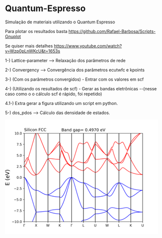 # Quantum-Espresso

Simulação de materiais utilizando o Quantum Espresso

Para plotar os resultados basta https://github.com/Rafael-Barbosa/Scripts-Gnuplot

Se quiser mais detalhes https://www.youtube.com/watch?v=Wzp0pLnWKcU&t=1653s

1-) Lattice-parameter --> Relaxação dos parâmetros de rede

2-) Convergency --> Convergência dos parâmetros ecutwfc e kpoints

3-) (Com os parâmetros convergidos) - Entrar com os valores em scf

4-) (Utilizando os resultados de scf) - Gerar as bandas eletrônicas --(nesse caso como o o cálculo scf é rápido, foi repetido)

4.1-) Extra gerar a figura utilizando um script em python.

5-) dos_pdos --> Cálculo das densidade de estados. 

![alt text](https://github.com/Rafael-Barbosa/Quantum-Espresso/blob/main/Si-Fcc/band_structure/pwband.png)

